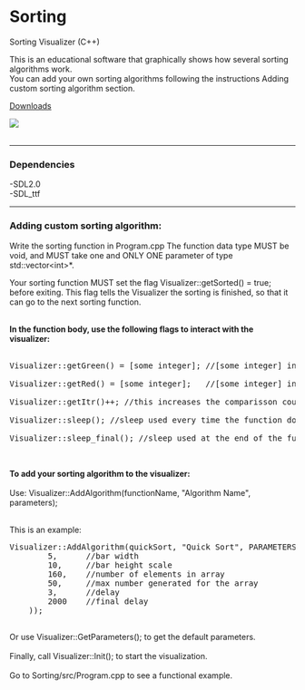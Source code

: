 # Sorting
Sorting Visualizer (C++)<br>

This is an educational software that graphically shows how several sorting algorithms work. <br>
You can add your own sorting algorithms following the instructions Adding custom sorting algorithm section.<br>

<a href="https://dferndz.github.io/Sorting-Visualizer/Releases.html">Downloads</a>

<img src="https://github.com/dferndz/Sorting-Visualizer/blob/master/Screenshot.png?raw=true"><br><br>

<hr>
<h3>Dependencies</h3>

-SDL2.0<br>
-SDL_ttf<br>

<hr>
<h3>Adding custom sorting algorithm:</h3>

Write the sorting function in Program.cpp
The function data type MUST be void, and MUST take one and ONLY ONE parameter of type std::vector&lt;int&gt;*.

Your sorting function MUST set the flag Visualizer::getSorted() = true; before exiting. This flag tells the Visualizer the sorting is finished, so that it can go to the next sorting function.<br><br>

<strong>In the function body, use the following flags to interact with the visualizer:</strong><br><br>

<pre>
Visualizer::getGreen() = [some integer]; //[some integer] index in the array will be rendered green<br>
Visualizer::getRed() = [some integer];   //[some integer] index in the array will be rendered red<br>
Visualizer::getItr()++; //this increases the comparisson count in the visualizer<br>
Visualizer::sleep(); //sleep used every time the function does a comparisson<br>
Visualizer::sleep_final(); //sleep used at the end of the function, to allow the user to visualize the sorted data<br><br>
</pre>

<strong>To add your sorting algorithm to the visualizer:</strong><br><br>
Use: Visualizer::AddAlgorithm(functionName, "Algorithm Name", parameters);<br><br>

This is an example:
<pre>
Visualizer::AddAlgorithm(quickSort, "Quick Sort", PARAMETERS(
		5,		//bar width
		10,		//bar height scale
		160,	//number of elements in array
		50,		//max number generated for the array
		3,		//delay
		2000	//final delay
	));
  </pre>
  Or use Visualizer::GetParameters(); to get the default parameters.<br><br>
  Finally, call Visualizer::Init(); to start the visualization. <br><br>
  Go to Sorting/src/Program.cpp to see a functional example.
  

